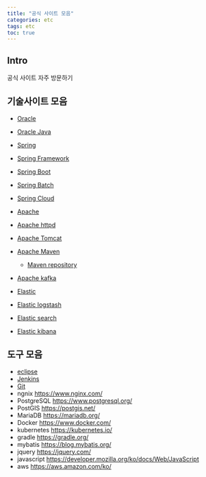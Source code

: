 ```yaml
---
title: "공식 사이트 모음"
categories: etc
tags: etc
toc: true
---
```


## Intro 
공식 사이트 자주 방문하기

## 기술사이트 모음
- [Oracle](https://www.oracle.com/ "Oracle")
- [Oracle Java](https://www.java.com/ko/ "Oracle java")

- [Spring](https://spring.io "Spring")
- [Spring Framework](https://spring.io/projects/spring-framework "Spring Framework")
- [Spring Boot](https://spring.io/projects/spring-boot "Spring Boot")
- [Spring Batch](https://spring.io/projects/spring-batch "Spring Batch")
- [Spring Cloud](https://spring.io/projects/spring-cloud "Spring Cloud")

- [Apache](https://apache.org/ "Apache")
- [Apache httpd](https://httpd.apache.org/ "httpd")
- [Apache Tomcat](http://tomcat.apache.org/ "tomcat")
- [Apache Maven](http://maven.apache.org/ "maven") 
	- [Maven repository](https://mvnrepository.com/ "Maven repository")
- [Apache kafka](http://kafka.apache.org/ "kafka") 

- [Elastic](https://www.elastic.co/ "Elastic")
- [Elastic logstash](https://www.elastic.co/kr/logstash "elasticsearch")
- [Elastic search](https://www.elastic.co/kr/enterprise-search "elasticsearch")
- [Elastic kibana](https://www.elastic.co/kr/kibana "kibana")

## 도구 모음
- [eclipse](https://www.eclipse.org/ "eclipse")
- [Jenkins](https://www.jenkins.io/ "Jenkins")
- [Git](https://git-scm.com/ "Git")
- ngnix <https://www.nginx.com/>
- PostgreSQL <https://www.postgresql.org/>
- PostGIS <https://postgis.net/>
- MariaDB <https://mariadb.org/>
- Docker <https://www.docker.com/>
- kubernetes <https://kubernetes.io/>
- gradle <https://gradle.org/>
- mybatis <https://blog.mybatis.org/>
- jquery <https://jquery.com/>
- javascript <https://developer.mozilla.org/ko/docs/Web/JavaScript>
- aws <https://aws.amazon.com/ko/>